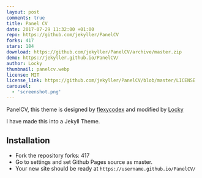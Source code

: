 ```yaml
---
layout: post
comments: true
title: Panel CV
date: 2017-07-29 11:32:00 +01:00
repo: https://github.com/jekyller/PanelCV
forks: 417
stars: 184
download: https://github.com/jekyller/PanelCV/archive/master.zip
demo: https://jekyller.github.io/PanelCV/
author: Locky
thumbnail: panelcv.webp
license: MIT
license_link: https://github.com/jekyller/PanelCV/blob/master/LICENSE
carousel:
  - 'screenshot.png'
---
```


PanelCV, this theme is designed by [flexycodex](https://themeforest.net/item/flexyvcard-responsive-vcard-template-/7158750) and modified by [Locky](https://github.com/junlulocky)

I have made this into a Jekyll Theme.

## Installation

* Fork the repository
forks: 417
* Go to settings and set Github Pages source as master.
* Your new site should be ready at `https://username.github.io/PanelCV/`

